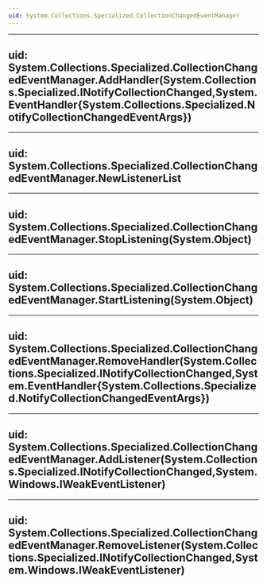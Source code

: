 ```yaml
---
uid: System.Collections.Specialized.CollectionChangedEventManager
---
```


---
uid: System.Collections.Specialized.CollectionChangedEventManager.AddHandler(System.Collections.Specialized.INotifyCollectionChanged,System.EventHandler{System.Collections.Specialized.NotifyCollectionChangedEventArgs})
---

---
uid: System.Collections.Specialized.CollectionChangedEventManager.NewListenerList
---

---
uid: System.Collections.Specialized.CollectionChangedEventManager.StopListening(System.Object)
---

---
uid: System.Collections.Specialized.CollectionChangedEventManager.StartListening(System.Object)
---

---
uid: System.Collections.Specialized.CollectionChangedEventManager.RemoveHandler(System.Collections.Specialized.INotifyCollectionChanged,System.EventHandler{System.Collections.Specialized.NotifyCollectionChangedEventArgs})
---

---
uid: System.Collections.Specialized.CollectionChangedEventManager.AddListener(System.Collections.Specialized.INotifyCollectionChanged,System.Windows.IWeakEventListener)
---

---
uid: System.Collections.Specialized.CollectionChangedEventManager.RemoveListener(System.Collections.Specialized.INotifyCollectionChanged,System.Windows.IWeakEventListener)
---
